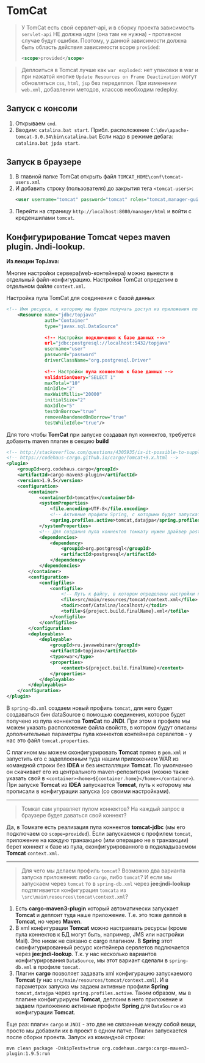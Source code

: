 # TomCat

> У TomCat есть свой сервлет-api, и в сборку проекта зависимость `servlet-api` НЕ должна идти (она там не нужна) - противном случае будут ошибки.
> Поэтому, у данной зависимости должна быть область действия зависимости scope `provided`:
> ```xml
> <scope>provided</scope> 
> ```

> Деплоиться в Tomcat лучше как `war exploded`: нет упаковки в war и при нажатой кнопке `Update Resources on Frame Deactivation` 
> могут обновляться `css`, `html`, `jsp` без передеплоя. 
> При изменении `web.xml`, добавлении методов, классов необходим redeploy.



## Запуск с консоли
1. Открываем `cmd`.
2. Вводим: `catalina.bat start`. 
   Прибл. расположение `C:\dev\apache-tomcat-9.0.34\bin\catalina.bat`
   Если надо в режиме дебага: `catalina.bat jpda start`.

## Запуск в браузере
1. В главной папке TomCat открыть файл `TOMCAT_HOME\conf\tomcat-users.xml`
2. И добавить строку (пользователя) до закрытия тега `<tomcat-users>`:
   ```xml
   <user username="tomcat" password="tomcat" roles="tomcat,manager-gui,admin-gui"/>
   ```
3. Перейти на страницу `http://localhost:8080/manager/html` и войти с креденшилами `tomcat`.


## Конфигурирование Tomcat через maven plugin. Jndi-lookup.
**Из лекции TopJava:**

Многие настройки сервера(web-контейнера) можно вынести в отдельный файл-конфигурацию. 
Настройки TomCat определим в отдельном файле `context.xml`.

Настройка пула TomCat для соединения с базой данных
```xml
<!-- Имя ресурса, к которому мы будем получать доступ из приложения по JNDI -->
    <Resource name="jdbc/topjava"
              auth="Container"
              type="javax.sql.DataSource"
              
              <!-- Настройки подключения к базе данных -->
              url="jdbc:postgresql://localhost:5432/topjava"
              username="user"
              password="password"
              driverClassName="org.postgresql.Driver"
              
              <!-- Настройки пула коннектов к базе данных -->
              validationQuery="SELECT 1"
              maxTotal="10"
              minIdle="2"
              maxWaitMillis="20000"
              initialSize="2"
              maxIdle="5"
              testOnBorrow="true"
              removeAbandonedOnBorrow="true"
              testWhileIdle="true"/>
```
Для того чтобы **TomCat** при запуске создавал пул коннектов, требуется добавить maven плагин в секцию **build**
```xml
<!-- http://stackoverflow.com/questions/4305935/is-it-possible-to-supply-tomcat6s-context-xml-file-via-the-maven-cargo-plugin#4417945 -->
<!-- https://codehaus-cargo.github.io/cargo/Tomcat+9.x.html -->
<plugin>
    <groupId>org.codehaus.cargo</groupId>
    <artifactId>cargo-maven3-plugin</artifactId>
    <version>1.9.5</version>
    <configuration>
        <container>
            <containerId>tomcat9x</containerId>
            <systemProperties>
                <file.encoding>UTF-8</file.encoding>
                <!-- Активные профили Spring, с которыми будет запускаться приложение-->
                <spring.profiles.active>tomcat,datajpa</spring.profiles.active>
            </systemProperties>
            <!-- Для создания пула коннектов томкату нужен драйвер postgres, поэтому добавляем его в зависимости-->
            <dependencies>
                <dependency>
                    <groupId>org.postgresql</groupId>
                    <artifactId>postgresql</artifactId>
                </dependency>
            </dependencies>
        </container>
        <configuration>
            <configfiles>
                <configfile>
                    <!-- Путь к файлу, в котором определены настройки пула коннектов-->
                    <file>src/main/resources/tomcat/context.xml</file>
                    <todir>conf/Catalina/localhost/</todir>
                    <tofile>${project.build.finalName}.xml</tofile>
                </configfile>
            </configfiles>
        </configuration>
        <deployables>
            <deployable>
                <groupId>ru.javawebinar</groupId>
                <artifactId>topjava</artifactId>
                <type>war</type>
                <properties>
                    <context>${project.build.finalName}</context>
                </properties>
            </deployable>
        </deployables>
    </configuration>
</plugin>
```
В `spring-db.xml` создаем новый профиль `tomcat`, для него будет создаваться бин dataSource с помощью соединения, которое будет получено из пула коннектов **TomCat** по **JNDI**. 
При этом в профиле мы можем указать расположение файла свойств, в котором будут описаны дополнительные параметры пула коннектов контейнера сервлетов - у нас это файл `tomcat.properties`.

С плагином мы можем сконфигурировать **Tomcat** прямо в `pom.xml` и запустить его с задеплоенным туда нашим приложением WAR из командной строки без **IDEA** и без инсталляции **Tomcat**. 
По умолчанию он скачивает его из центрального maven-репозитория (можно также указать свой в `<container><home>${container.home}</home></container>`). 
При запуске **Tomcat** из **IDEA** запускается **Tomcat**, путь к которому мы прописали в конфигурации запуска (со своими настройками).

***

> Томкат сам управляет пулом коннектов? На каждый запрос в браузере будет даваться свой коннект?

Да, в Томкате есть реализация пула коннектов **tomcat-jdbc** (мы его подключаем со `scope=provided`). 
Если запускаемся с профилем `tomcat`, приложение на каждую транзакцию (или операцию не в транзакции) берет коннект к базе из пула, 
сконфигурированного в подкладываемом **Tomcat** `context.xml`.

***

> Для чего мы делаем профиль `tomcat`? Возможно два варианта запуска приложения: либо `cargo`, либо `tomcat`? И если мы запускаем через 
> `tomcat` то в `spring-db.xml` через **jee:jndi-lookup** подтягивается конфигурация `tomcata` из `\src\main\resources\tomcat\context.xml`?

1. Есть **cargo-maven3-plugin** который автоматически запускает **Tomcat** и деплоит туда наше приложение. 
Т.е. это тоже деплой в **Tomcat**, но через **Maven**.
2. В xml конфигурации **Tomcat** можно настраивать ресурсы (кроме пула коннектов к БД могут быть, например, JMS или настройки Mail).
Это никак не связано с cargo плагином. 
В **Spring** этот сконфигурированный ресурс контейнера сервлетов подлючается через **jee:jndi-lookup**. 
Т.к. у нас несколько вариантов конфигурирования `DataSource`, мы этот вариант сделали в `spring-db.xml` в профиле `tomcat`.
3. Плагин **cargo** позволяет задавать xml конфигурацию запускаемого **Tomcat** (у нас `src/main/resources/tomcat/context.xml`). 
И в параметрах запуска мы задаем активные профили **Spring** `tomcat,datajpa` через `spring.profiles.active`. 
Таким образом, мы в плагине конфигурируем **Tomcat**, деплоим в него приложение и задаем приложению активные профили **Spring** для `DataSource` из конфигурации **Tomcat**.

Еще раз: плагин `cargo` и `JNDI` - это две не связанные между собой вещи, просто мы добавили их в проект в одном патче.
Плагин запускается после сборки проекта. Запуск из командной строки:
```commandline
mvn clean package -DskipTests=true org.codehaus.cargo:cargo-maven3-plugin:1.9.5:run
```


